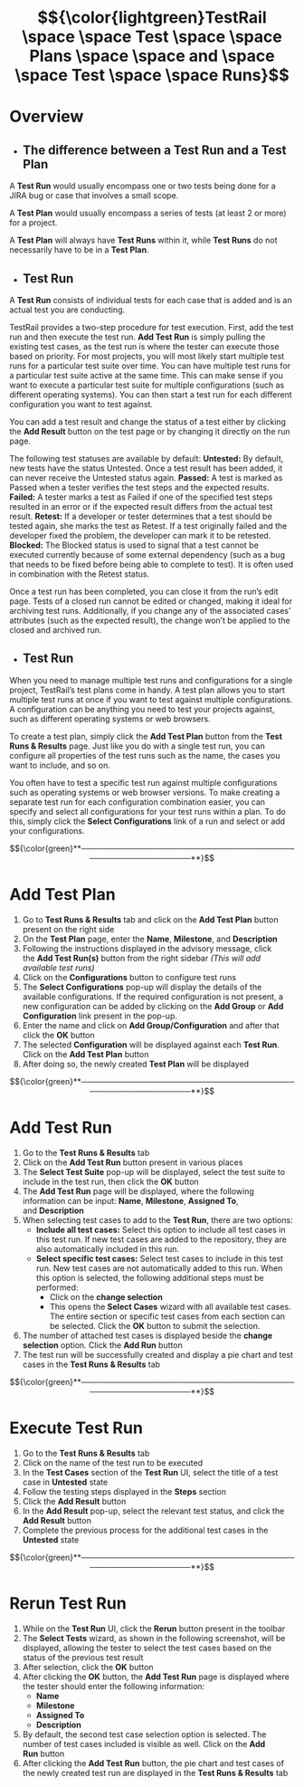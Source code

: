 # $${\color{lightgreen}TestRail \space \space Test \space \space Plans \space \space and \space \space Test \space \space Runs}$$

# Overview

- ## The difference between a Test Run and a Test Plan

A **Test Run** would usually encompass one or two tests being done for a JIRA bug or case that involves a small scope.

A **Test Plan** would usually encompass a series of tests (at least 2 or more) for a project.

A **Test Plan** will always have **Test Runs** within it, while **Test Runs** do not necessarily have to be in a **Test Plan**.

- ## Test Run

A **Test Run** consists of individual tests for each case that is added and is an actual test you are conducting.

TestRail provides a two-step procedure for test execution. First, add the test run and then execute the test run. **Add Test Run** is simply pulling the existing test cases, as the test run is where the tester can execute those based on priority. For most projects, you will most likely start multiple test runs for a particular test suite over time. You can have multiple test runs for a particular test suite active at the same time. This can make sense if you want to execute a particular test suite for multiple configurations (such as different operating systems). You can then start a test run for each different configuration you want to test against.

You can add a test result and change the status of a test either by clicking the **Add Result** button on the test page or by changing it directly on the run page.

The following test statuses are available by default:
**Untested:** By default, new tests have the status Untested. Once a test result has been added, it can never receive the Untested status again.
**Passed:** A test is marked as Passed when a tester verifies the test steps and the expected results.
**Failed:** A tester marks a test as Failed if one of the specified test steps resulted in an error or if the expected result differs from the actual test result.
**Retest:** If a developer or tester determines that a test should be tested again, she marks the test as Retest. If a test originally failed and the developer fixed the problem, the developer can mark it to be retested.
**Blocked:** The Blocked status is used to signal that a test cannot be executed currently because of some external dependency (such as a bug that needs to be fixed before being able to complete to test). It is often used in combination with the Retest status.

Once a test run has been completed, you can close it from the run’s edit page. Tests of a closed run cannot be edited or changed, making it ideal for archiving test runs. Additionally, if you change any of the associated cases’ attributes (such as the expected result), the change won’t be applied to the closed and archived run.

- ## Test Run

When you need to manage multiple test runs and configurations for a single project, TestRail’s test plans come in handy. A test plan allows you to start multiple test runs at once if you want to test against multiple configurations. A configuration can be anything you need to test your projects against, such as different operating systems or web browsers. 

To create a test plan, simply click the **Add Test Plan** button from the **Test Runs & Results** page. Just like you do with a single test run, you can configure all properties of the test runs such as the name, the cases you want to include, and so on.

You often have to test a specific test run against multiple configurations such as operating systems or web browser versions. To make creating a separate test run for each configuration combination easier, you can specify and select all configurations for your test runs within a plan. To do this, simply click the **Select Configurations** link of a run and select or add your configurations.

$${\color{green}**────────────────────────────────────────────────────────**}$$

# Add Test Plan

1. Go to **Test Runs & Results** tab and click on the **Add Test Plan** button present on the right side
2. On the **Test Plan** page, enter the **Name**, **Milestone**, and **Description**
3. Following the instructions displayed in the advisory message, click the **Add Test Run(s)** button from the right sidebar
*(This will add available test runs)*
4. Click on the **Configurations** button to configure test runs
5. The **Select Configurations** pop-up will display the details of the available configurations. If the required configuration is not present, a new configuration can be added by clicking on the **Add Group** or **Add Configuration** link present in the pop-up.
6. Enter the name and click on **Add Group/Configuration** and after that click the **OK** button
7. The selected **Configuration** will be displayed against each **Test Run**. Click on the **Add Test Plan** button
8. After doing so, the newly created **Test Plan** will be displayed

$${\color{green}**────────────────────────────────────────────────────────**}$$

# Add Test Run

1. Go to the **Test Runs & Results** tab
2. Click on the **Add Test Run** button present in various places
3. The **Select Test Suite** pop-up will be displayed, select the test suite to include in the test run, then click the **OK** button
4. The **Add Test Run** page will be displayed, where the following information can be input: **Name**, **Milestone**, **Assigned To**, and **Description**
5. When selecting test cases to add to the **Test Run**, there are two options:
    - **Include all test cases:** Select this option to include all test cases in this test run. If new test cases are added to the repository, they are also automatically included in this run. 
    - **Select specific test cases:** Select test cases to include in this test run. New test cases are not automatically added to this run. When this option is selected, the following additional steps must be performed:
      - Click on the **change selection**
      - This opens the **Select Cases** wizard with all available test cases. The entire section or specific test cases from each section can be selected. Click the **OK** button to submit the selection.
6. The number of attached test cases is displayed beside the **change selection** option. Click the **Add Run** button
7. The test run will be successfully created and display a pie chart and test cases in the **Test Runs & Results** tab

$${\color{green}**────────────────────────────────────────────────────────**}$$

# Execute Test Run

1. Go to the **Test Runs & Results** tab
2. Click on the name of the test run to be executed
3. In the **Test Cases** section of the **Test Run** UI, select the title of a test case in **Untested** state
4. Follow the testing steps displayed in the **Steps** section
5. Click the **Add Result** button
6. In the **Add Result** pop-up, select the relevant test status, and click the **Add Result** button
7. Complete the previous process for the additional test cases in the **Untested** state

$${\color{green}**────────────────────────────────────────────────────────**}$$

# Rerun Test Run

1. While on the **Test Run** UI, click the **Rerun** button present in the toolbar
2. The **Select Tests** wizard, as shown in the following screenshot, will be displayed, allowing the tester to select the test cases based on the status of the previous test result
3. After selection, click the **OK** button
4. After clicking the **OK** button, the **Add Test Run** page is displayed where the tester should enter the following information:
    - **Name**
    - **Milestone**
    - **Assigned To**
    - **Description**
5. By default, the second test case selection option is selected. The number of test cases included is visible as well. Click on the **Add Run** button
6. After clicking the **Add Test Run** button, the pie chart and test cases of the newly created test run are displayed in the **Test Runs & Results** tab





